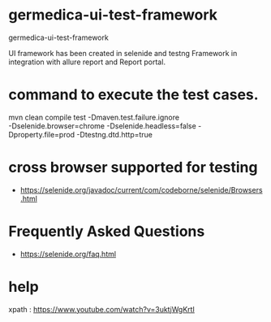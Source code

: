 # germedica-ui-test-framework
germedica-ui-test-framework

UI framework has been created in selenide and testng Framework in integration with allure report and Report portal.

# command to execute the test cases.
mvn clean compile test 
-Dmaven.test.failure.ignore  
-Dselenide.browser=chrome 
-Dselenide.headless=false 
-Dproperty.file=prod 
-Dtestng.dtd.http=true 

# cross browser supported for testing
- https://selenide.org/javadoc/current/com/codeborne/selenide/Browsers.html

# Frequently Asked Questions
- https://selenide.org/faq.html

# help
xpath :
https://www.youtube.com/watch?v=3uktjWgKrtI


